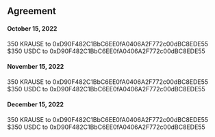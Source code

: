 ## Agreement

#### October 15, 2022

350 KRAUSE to 0xD90F482C1BbC6EE0fA0406A2F772c00dBC8EDE55
$350 USDC to 0xD90F482C1BbC6EE0fA0406A2F772c00dBC8EDE55

#### November 15, 2022

350 KRAUSE to 0xD90F482C1BbC6EE0fA0406A2F772c00dBC8EDE55
$350 USDC to 0xD90F482C1BbC6EE0fA0406A2F772c00dBC8EDE55

#### December 15, 2022

350 KRAUSE to 0xD90F482C1BbC6EE0fA0406A2F772c00dBC8EDE55
$350 USDC to 0xD90F482C1BbC6EE0fA0406A2F772c00dBC8EDE55